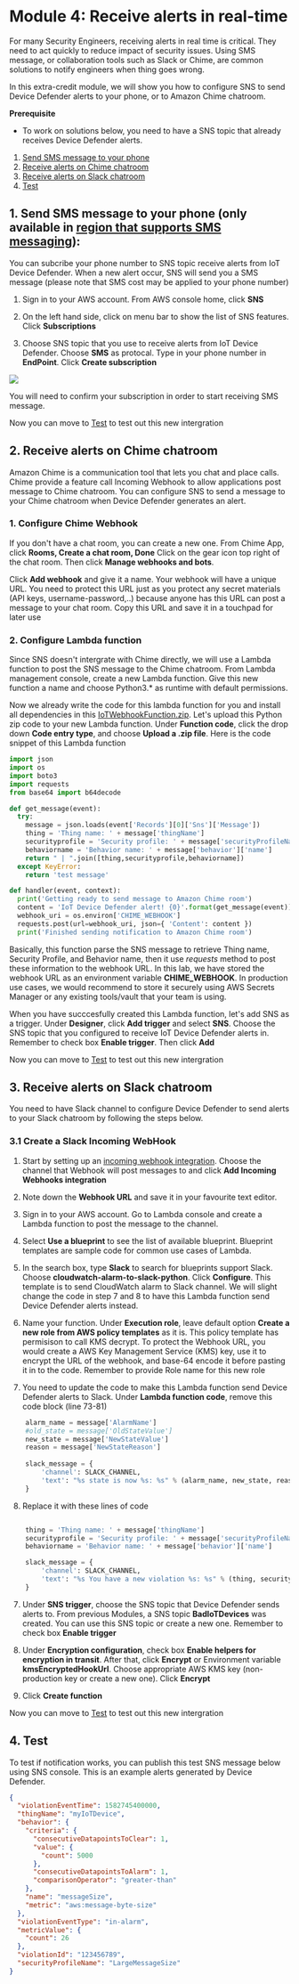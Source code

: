 # Module 4: Receive alerts in real-time

For many Security Engineers, receiving alerts in real time is critical. They need to act quickly to reduce impact of security issues. Using SMS message, or collaboration tools such as Slack or Chime, are common solutions to notify engineers when thing goes wrong.

In this extra-credit module, we will show you how to configure SNS to send Device Defender alerts to your phone, or to Amazon Chime chatroom. 

**Prerequisite**
* To work on solutions below, you need to have a SNS topic that already receives Device Defender alerts. 


1. [Send SMS message to your phone](#1-send-sms-message-to-your-phone-only-available-in-region-that-supports-sms-messaging)
2. [Receive alerts on Chime chatroom](#2-receive-alerts-on-chime-chatroom)
3. [Receive alerts on Slack chatroom](#3-receive-alerts-on-slack-chatroom)
4. [Test](#4-test)


## 1. Send SMS message to your phone (only available in [region that supports SMS messaging](https://docs.aws.amazon.com/sns/latest/dg/sns-supported-regions-countries.html)):

You can subcribe your phone number to SNS topic receive alerts from IoT Device Defender. When a new alert occur, SNS will send you a SMS message (please note that SMS cost may be applied to your phone number)

1. Sign in to your AWS account. From AWS console home, click **SNS**

2. On the left hand side, click on menu bar to show the list of SNS features. Click **Subscriptions**

3. Choose SNS topic that you use to receive alerts from IoT Device Defender. Choose **SMS** as protocal. Type in your phone number in **EndPoint**. Click **Create subscription**

<img src="../images/snssub.png"/>

You will need to confirm your subscription in order to start receiving SMS message.

Now you can move to [Test](#4-test) to test out this new intergration

## 2. Receive alerts on Chime chatroom

Amazon Chime is a communication tool that lets you chat and place calls. Chime provide a feature call Incoming Webhook to allow applications post message to Chime chatroom. You can configure SNS to send a message to your Chime chatroom when Device Defender generates an alert.

### 1. Configure Chime Webhook

If you don't have a chat room, you can create a new one. From Chime App, click **Rooms, Create a chat room, Done**
Click on the gear icon top right of the chat room. Then click **Manage webhooks and bots**. 

Click **Add webhook** and give it a name. Your webhook will have a unique URL. You need to protect this URL just as you protect any secret materials (API keys, username-password,..) because anyone has this URL can post a message to your chat room. Copy this URL and save it in a touchpad for later use

### 2. Configure Lambda function

Since SNS doesn't intergrate with Chime directly, we will use a Lambda function to post the SNS message to the Chime chatroom. From Lambda management console, create a new Lambda function. Give this new function a name and choose Python3.* as runtime with default permissions. 

Now we already write the code for this lambda function for you and install all dependencies in this [IoTWebhookFunction.zip](/Module%204:%20Receive%20alerts%20in%20real-time/lambdafunction/IoTWebhookFunction.zip). Let's upload this Python zip code to your new Lambda function. Under **Function code**, click the drop down **Code entry type**, and choose **Upload a .zip file**. Here is the code snippet of this Lambda function

```python
import json
import os
import boto3
import requests
from base64 import b64decode

def get_message(event):
  try:
    message = json.loads(event['Records'][0]['Sns']['Message']) 
    thing = 'Thing name: ' + message['thingName']
    securityprofile = 'Security profile: ' + message['securityProfileName']
    behaviorname = 'Behavior name: ' + message['behavior']['name']
    return " | ".join([thing,securityprofile,behaviorname])
  except KeyError:
    return 'test message'

def handler(event, context):
  print('Getting ready to send message to Amazon Chime room')
  content = 'IoT Device Defender alert! {0}'.format(get_message(event))
  webhook_uri = os.environ['CHIME_WEBHOOK']
  requests.post(url=webhook_uri, json={ 'Content': content })
  print('Finished sending notification to Amazon Chime room')

```
Basically, this function parse the SNS message to retrieve Thing name, Security Profile, and Behavior name, then it use *requests* method to post these information to the webhook URL. In this lab, we have stored the webhook URL as an environment variable **CHIME_WEBHOOK**. In production use cases, we would recommend to store it securely using AWS Secrets Manager or any existing tools/vault that your team is using.

When you have succcesfully created this Lambda function, let's add SNS as a trigger. Under **Designer**, click **Add trigger** and select **SNS**. Choose the SNS topic that you configured to receive IoT Device Defender alerts in. Remember to check box **Enable trigger**. Then click **Add**

Now you can move to [Test](#4-test) to test out this new intergration

## 3. Receive alerts on Slack chatroom

You need to have  Slack channel to configure Device Defender to send alerts to your Slack chatroom by following the steps below.

### 3.1 Create a Slack Incoming WebHook

1. Start by setting up an [incoming webhook integration](https://my.slack.com/services/new/incoming-webhook/). Choose the channel that Webhook will post messages to and click **Add Incoming Webhooks integration**

2. Note down the **Webhook URL** and save it in your favourite text editor.

3. Sign in to your AWS account. Go to Lambda console and create a Lambda function to post the message to the channel. 

4. Select **Use a blueprint** to see the list of available blueprint. Blueprint templates are sample code for common use cases of Lambda.

5. In the search box, type **Slack** to search for blueprints support Slack. Choose **cloudwatch-alarm-to-slack-python**. Click **Configure**. This template is to send CloudWatch alarm to Slack channel. We will slight change the code in step 7 and 8 to have this Lambda function send Device Defender alerts  instead.

6. Name your function. Under **Execution role**, leave default option  **Create a new role from AWS policy templates** as it is. This policy template has permisison to call KMS decrypt. To protect the Webhook URL, you would create a AWS Key Management Service (KMS) key, use it to encrypt the URL of the webhook, and base-64 encode it before pasting it in to the code. Remember to provide Role name for this new role

7. You need to update the code to make this Lambda function send Device Defender alerts to Slack. Under **Lambda function code**, remove this code block (line 73-81)

```python
    alarm_name = message['AlarmName']
    #old_state = message['OldStateValue']
    new_state = message['NewStateValue']
    reason = message['NewStateReason']
    
    slack_message = {
        'channel': SLACK_CHANNEL,
        'text': "%s state is now %s: %s" % (alarm_name, new_state, reason)
    }
```

8. Replace it with these lines of code

```python

    thing = 'Thing name: ' + message['thingName']
    securityprofile = 'Security profile: ' + message['securityProfileName']
    behaviorname = 'Behavior name: ' + message['behavior']['name']

    slack_message = {
        'channel': SLACK_CHANNEL,
        'text': "%s You have a new violation %s: %s" % (thing, securityprofile, behaviorname)
    }

```


7. Under **SNS trigger**, choose the SNS topic that Device Defender sends alerts to. From previous Modules, a SNS topic **BadIoTDevices** was created. You can use this SNS topic or create a new one. Remember to check box **Enable trigger**

8. Under **Encryption configuration**, check box **Enable helpers for encryption in transit**. After that, click **Encrypt** or Environment variable **kmsEncryptedHookUrl**. Choose appropriate AWS KMS key (non-production key or create a new one). Click **Encrypt**

9. Click **Create function**

Now you can move to [Test](#4-test) to test out this new intergration

## 4. Test 

To test if notification works, you can publish this test SNS message below using SNS console. This is an example alerts generated by Device Defender.

```json
{
  "violationEventTime": 1582745400000,
  "thingName": "myIoTDevice",
  "behavior": {
    "criteria": {
      "consecutiveDatapointsToClear": 1,
      "value": {
        "count": 5000
      },
      "consecutiveDatapointsToAlarm": 1,
      "comparisonOperator": "greater-than"
    },
    "name": "messageSize",
    "metric": "aws:message-byte-size"
  },
  "violationEventType": "in-alarm",
  "metricValue": {
    "count": 26
  },
  "violationId": "123456789",
  "securityProfileName": "LargeMessageSize"
}
```
